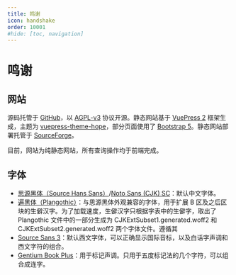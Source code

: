 ```yaml
---
title: 鸣谢
icon: handshake
order: 10001
#hide: [toc, navigation]
---
```


<script setup>
import dieghv_license from '@public/licenses/dieghv-license.txt?url';
import TFileLink from '@components/TFileLink.vue';
</script>

# 鸣谢

## 网站

源码托管于 [GitHub](https://github.com/pujdict/pujdict)，以 [AGPL-v3](https://www.gnu.org/licenses/agpl-3.0.en.html) 协议开源。静态网站基于 [VuePress 2](https://v2.vuepress.vuejs.org/) 框架生成，主题为 [vuepress-theme-hope](https://theme-hope.vuejs.press/)，部分页面使用了 [Bootstrap 5](https://getbootstrap.com/)。静态网站部署托管于 [SourceForge](https://sourceforge.net/)。

目前，网站为纯静态网站，所有查询操作均于前端完成。

## 字体

- [思源黑体（Source Hans Sans）](https://github.com/adobe-fonts/source-han-sans)/[Noto Sans (CJK) SC](https://github.com/notofonts/noto-cjk)：默认中文字体。
- [遍黑体（Plangothic）](https://github.com/Fitzgerald-Porthmouth-Koenigsegg/Plangothic-Project)：与思源黑体外观兼容的字体，用于扩展 B 区及之后区块的生僻汉字。为了加载速度，生僻汉字只根据字表中的生僻字，取出了 Plangothic 文件中的一部分生成为 CJKExtSubset1.generated.woff2 和 CJKExtSubset2.generated.woff2 两个字体文件。遵循其 
- [Source Sans 3](https://github.com/adobe-fonts/source-sans)：默认西文字体，可以正确显示国际音标，以及白话字声调和西文字符的组合。
- [Gentium Book Plus](https://github.com/silnrsi/font-gentium)：用于标记声调。只用于五度标记法的几个字符，可以组合成连字。

